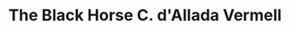 ---
addr: ' C. d''Allada Vermell'
city: Catalonia
country: Spain
description: "C. d'Allada Vermell Barcelona Catalu\xF1a Espa\xF1a"
id: 4b12a802f964a520ec8b23e3
lat: 41.386625577017206
lng: 2.18130804783027
title: The Black Horse C. d'Allada Vermell
venue: The Black Horse
---